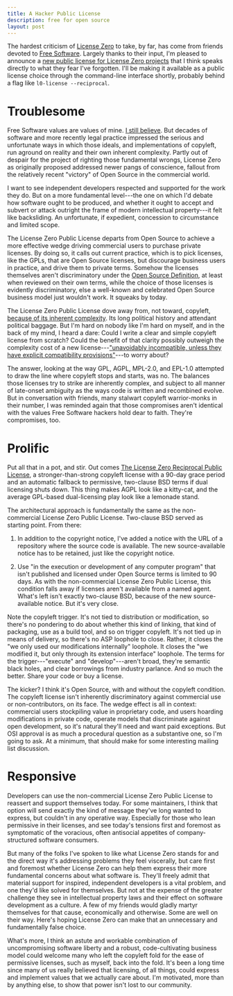 ```yaml
---
title: A Hacker Public License
description: free for open source
layout: post
---
```


The hardest criticism of [License Zero](https://licensezero.com) to take, by far, has come from friends devoted to [Free Software](https://www.gnu.org/philosophy/free-sw.en.html). Largely thanks to their input, I'm pleased to announce a [new public license for License Zero projects](https://github.com/licensezero/licensezero-reciprocal-public-license/blob/master/LICENSE.mustache) that I think speaks directly to what they fear I've forgotten. I'll be making it available as a public license choice through the command-line interface shortly, probably behind a flag like `l0-license --reciprocal`.

# Troublesome

Free Software values are values of mine. [I still believe](https://writing.kemitchell.com/2016/05/13/What-Open-Source-Means.html). But decades of software and more recently legal practice impressed the serious and unfortunate ways in which those ideals, and implementations of copyleft, run aground on reality and their own inherent complexity. Partly out of despair for the project of righting those fundamental wrongs, License Zero as originally proposed addressed newer pangs of conscience, fallout from the relatively recent "victory" of Open Source in the commercial world.

I want to see independent developers respected and supported for the work they do. But on a more fundamental level---the one on which I'd debate how software ought to be produced, and whether it ought to accept and subvert or attack outright the frame of modern intellectual property---it felt like backsliding. An unfortunate, if expedient, concession to circumstance and limited scope.

The License Zero Public License departs from Open Source to achieve a more effective wedge driving commercial users to purchase private licenses. By doing so, it calls out current practice, which is to pick licenses, like the GPLs, that are Open Source licenses, but discourage business users in practice, and drive them to private terms. Somehow the licenses themselves aren't discriminatory under the [Open Source Definition](https://opensource.org/osd), at least when reviewed on their own terms, while the choice of those licenses is evidently discriminatory, else a well-known and celebrated Open Source business model just wouldn't work. It squeaks by today.

The License Zero Public License dove away from, not toward, copyleft, [because of its inherent complexity](https://medium.com/@kemitchell/null-value-aa4fd24e152b). Its long political history and attendant political baggage. But I'm hard on nobody like I'm hard on myself, and in the back of my mind, I heard a dare: Could I write a clear and simple copyleft license from scratch? Could the benefit of that clarity possibly outweigh the complexity cost of a new license---["unavoidably incompatible, unless they have explicit compatibility provisions"](https://www.gnu.org/licenses/license-compatibility.en.html)---to worry about?

The answer, looking at the way GPL, AGPL, MPL-2.0, and EPL-1.0 attempted to draw the line where copyleft stops and starts, was no. The balances those licenses try to strike are inherently complex, and subject to all manner of late-onset ambiguity as the ways code is written and recombined evolve. But in conversation with friends, many stalwart copyleft warrior-monks in their number, I was reminded again that those compromises aren't identical with the values Free Software hackers hold dear to faith. They're compromises, too.

# Prolific

Put all that in a pot, and stir. Out comes [The License Zero Reciprocal Public License](https://github.com/licensezero/licensezero-reciprocal-public-license/blob/master/LICENSE.mustache), a stronger-than-strong copyleft license with a 90-day grace period and an automatic fallback to permissive, two-clause BSD terms if dual licensing shuts down. This thing makes AGPL look like a kitty-cat, and the average GPL-based dual-licensing play look like a lemonade stand.

The architectural approach is fundamentally the same as the non-commercial License Zero Public License. Two-clause BSD served as starting point. From there:

1. In addition to the copyright notice, I've added a notice with the URL of a repository where the source code is available. The new source-available notice has to be retained, just like the copyright notice.

2. Use "in the execution or development of any computer program" that isn't published and licensed under Open Source terms is limited to 90 days. As with the non-commercial License Zero Public License, this condition falls away if licenses aren't available from a named agent. What's left isn't exactly two-clause BSD, because of the new source-available notice. But it's very close.

Note the copyleft trigger. It's not tied to distribution or modification, so there's no pondering to do about whether this kind of linking, that kind of packaging, use as a build tool, and so on trigger copyleft. It's not tied up in means of delivery, so there's no ASP loophole to close. Rather, it closes the "we only used our modifications internally" loophole. It closes the "we modified it, but only through its extension interface" loophole. The terms for the trigger---"execute" and "develop"---aren't broad, they're semantic black holes, and clear borrowings from industry parlance. And so much the better. Share your code or buy a license.

The kicker? I think it's Open Source, with and without the copyleft condition. The copyleft license isn't inherently discriminatory against commercial use or non-contributors, on its face. The wedge effect is all in context: commercial users stockpiling value in proprietary code, and users hoarding modifications in private code, operate models that discriminate against open development, so it's natural they'll need and want paid exceptions. But OSI approval is as much a procedural question as a substantive one, so I'm going to ask. At a minimum, that should make for some interesting mailing list discussion.

# Responsive

Developers can use the non-commercial License Zero Public License to reassert and support themselves today. For some maintainers, I think that option will send exactly the kind of message they've long wanted to express, but couldn't in any operative way. Especially for those who lean permissive in their licenses, and see today's tensions first and foremost as symptomatic of the voracious, often antisocial appetites of company-structured software consumers.

But many of the folks I've spoken to like what License Zero stands for and the direct way it's addressing problems they feel viscerally, but care first and foremost whether License Zero can help them express their more fundamental concerns about what software is. They'll freely admit that material support for inspired, independent developers is a vital problem, and one they'd like solved for themselves. But not at the expense of the greater challenge they see in intellectual property laws and their effect on software development as a culture. A few of my friends would gladly martyr themselves for that cause, economically and otherwise. Some are well on their way. Here's hoping License Zero can make that an unnecessary and fundamentally false choice.

What's more, I think an astute and workable combination of uncompromising software liberty and a robust, code-cultivating business model could welcome many who left the copyleft fold for the ease of permissive licenses, such as myself, back into the fold. It's been a long time since many of us really believed that licensing, of all things, could express and implement values that we actually care about. I'm motivated, more than by anything else, to show that power isn't lost to our community.
